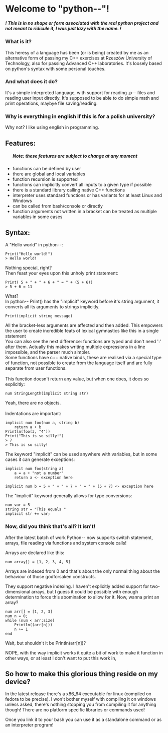 <h1>Welcome to "python--"!</h1>
<h5>! This is in no shape or form associated with the real python project and not meant to ridicule it, I was just lazy with the name. !</h5>
<h3>What is it?</h3>
This heresy of a language has been (or is being) created by me as an alternative form of passing my C++ exercises at Rzeszów University of Technology, also for passing Advanced C++ laboratories. It's loosely based on python's syntax with some personal touches.
<h3>And what does it do?</h3>
It's a simple interpreted language, with support for reading .p-- files and reading user input directly. It's supposed to be able to do simple math and print operations, maybye file saving/reading.
<h3>Why is everything in english if this is for a polish university?</h3>
Why not? I like using english in programming.
<h2>Features:</h2>
<ul>
<h5>Note: these features are subject to change at any moment</h5>
<li>functions can be defined by user</li>
<li>there are global and local variables</li>
<li>function recursion is supported</li>
<li>functions can implicitly convert all inputs to a given type if possible</li>
<li>there is a standard library calling native C++ functions</li>
<li>interpreter uses standard functions or has variants for at least Linux and Windows</li>
<li>can be called from bash/console or directly</li>
<li>function arguments not written in a bracket can be treated as multiple variables in some cases</li>
</ul>
<h2>Syntax:</h2>
A "Hello world" in python--:

```
Print("Hello world!")
> Hello world!
```
Nothing special, right? </br>
Then feast your eyes upon this unholy print statement:

```
Print( 5 + " + " + 6 + " = " + (5 + 6))
> 5 + 6 = 11
```
What? </br>
In python-- Print() has the "implicit" keyword before it's string argument, it converts all its arguments to strings implicitly. 

```
Print(implicit string message)
```
All the bracket-less arguments are affected and then added. This empowers the user to create incredible feats of lexical gymnastics like this in a single statement </br>
You can also see the next difference: functions are typed and don't need ':' after them. Actually this makes writing multiple expressions in a line impossible, and the parser much simpler. </br>
Some functions have c++ native binds, these are realised via a special type of function, not possible to create from the language itself and are fully separate from user functions.</br></br>
This function doesn't return any value, but when one does, it does so explicitly:
```
num StringLength(implicit string str)
```
Yeah, there are no objects.</br></br>
Indentations are important:
```
implicit num foo(num a, string b)
    return a + b
Println(foo(3, "4"))
Print("This is so silly!")
> 7
> This is so silly!
```
The keyword "implicit" can be used anywhere with variables, but in some cases it can generate exceptions:
```
implicit num foo(string a)
    a = a + "not a number"
    return a <- exception here
    
implicit num b = 5 + " + " + 7 + " = " + (5 + 7) <- exception here
```
The "implicit" keyword generally allows for type conversions:
```
num var = 5
string str = "This equals "
implicit str += var;
```

### Now, did you think that's all? It isn't!

After the latest batch of work Python-- now supports switch statement, arrays, file reading via functions and system console calls!

Arrays are declared like this:

```
num array[] = [1, 2, 3, 4, 5]
```

Arrays are indexed from 0 and that's about the only normal thing about the behaviour of those godforsaken constructs.

They support negative indexing. I haven't explicitly added support for two-dimensional arrays, but I guess it could be possible with enough determination to force this abomination to allow for it. Now, wanna print an array?

```
num arr[] = [1, 2, 3]
num n = 0;
while (num < arr:size)
    Println((arr[n]))
    n += 1
end
```
Wait, but shouldn't it be Println(arr[n])?

NOPE, with the way implicit works it quite a bit of work to make it function in other ways, or at least I don't want to put this work in,

## So how to make this glorious thing reside on my device?
In the latest release there's a x86_64 executable for linux (compiled on fedora to be precise). I won't bother myself with compiling it on windows unless asked, there's nothing stopping you from compiling it for anything though! There are no platform specific libraries or commands used!

Once you link it to your bash you can use it as a standalone command or as an interpreter program!